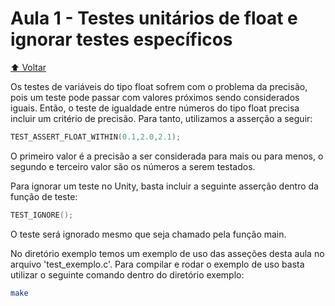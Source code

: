 # Aula 1 - Testes unitários de float e ignorar testes específicos

[:arrow_up: Voltar](https://github.com/Geofisicando/C-orientado-a-testes#%C3%ADndice)

Os testes de variáveis do tipo float sofrem com o problema da precisão, pois um teste pode passar com valores próximos sendo considerados iguais.
Então, o teste de igualdade entre números do tipo float precisa incluir um critério de precisão. Para tanto, utilizamos a asserção a seguir:

```c
TEST_ASSERT_FLOAT_WITHIN(0.1,2.0,2.1);
```

O primeiro valor é a precisão a ser considerada para mais ou para menos, o segundo e terceiro valor são os números a serem testados.

Para ignorar um teste no Unity, basta incluir a seguinte asserção dentro da função de teste:

```c
TEST_IGNORE();
```

O teste será ignorado mesmo que seja chamado pela função main.

No diretório exemplo temos um exemplo de uso das asseções desta aula no arquivo 'test_exemplo.c'. Para compilar e rodar o exemplo de uso basta utilizar o
seguinte comando dentro do diretório exemplo:

```sh
make
```
